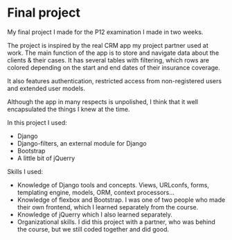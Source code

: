 # Final project
My final project I made for the P12 examination I made in two weeks.

The project is inspired by the real CRM app my project partner used at work. The main function of the app is to store and navigate data about the clients & their cases. It has several tables with filtering, which rows are colored depending on the start and end dates of their insurance coverage. 

It also features authentication, restricted access from non-registered users and extended user models. 

Although the app in many respects is unpolished, I think that it well encapsulated the things I knew at the time.

In this project I used:
- Django
- Django-filters, an external module for Django
- Bootstrap
- A little bit of jQuerry

Skills I used:
- Knowledge of Django tools and concepts. Views, URLconfs, forms, templating engine, models, ORM, context processors...
- Knowledge of flexbox and Bootstrap. I was one of two people who made their own frontend, which I learned separately from the course.
- Knowledge of jQuerry which I also learned separately.
- Organizational skills. I did this project with a partner, who was behind the course, but we still coded together and did good.
